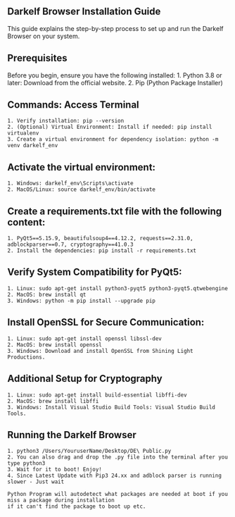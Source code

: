 ## Darkelf Browser Installation Guide

This guide explains the step-by-step process to set up and run the Darkelf Browser on your system.

## Prerequisites

Before you begin, ensure you have the following installed:
	1. Python 3.8 or later: Download from the official website.
	2. Pip (Python Package Installer)
 
 ## Commands: Access Terminal
	1. Verify installation: pip --version
	2. (Optional) Virtual Environment: Install if needed: pip install virtualenv
	3. Create a virtual environment for dependency isolation: python -m venv darkelf_env

## Activate the virtual environment:
	1. Windows: darkelf_env\Scripts\activate
	2. MacOS/Linux: source darkelf_env/bin/activate

## Create a requirements.txt file with the following content:
	1. PyQt5==5.15.9, beautifulsoup4==4.12.2, requests==2.31.0, adblockparser==0.7, cryptography==41.0.3
	2. Install the dependencies: pip install -r requirements.txt
 
## Verify System Compatibility for PyQt5:
	1. Linux: sudo apt-get install python3-pyqt5 python3-pyqt5.qtwebengine
 	2. MacOS: brew install qt
	3. Windows: python -m pip install --upgrade pip

## Install OpenSSL for Secure Communication:
	1. Linux: sudo apt-get install openssl libssl-dev
 	2. MacOS: brew install openssl
  	3. Windows: Download and install OpenSSL from Shining Light Productions.

## Additional Setup for Cryptography
	1. Linux: sudo apt-get install build-essential libffi-dev
 	2. MacOS: brew install libffi
  	3. Windows: Install Visual Studio Build Tools: Visual Studio Build Tools.

## Running the Darkelf Browser
	1. python3 /Users/YouruserName/Desktop/DE\ Public.py
 	2. You can also drag and drop the .py file into the terminal after you type python3
  	3. Wait for it to boot! Enjoy!
   	4. Since Latest Update with Pip3 24.xx and adblock parser is running slower - Just wait 

    Python Program will autodetect what packages are needed at boot if you miss a package during installation
    if it can't find the package to boot up etc.
 
 
